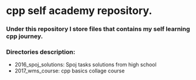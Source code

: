 # cpp self academy repository.
### Under this repository I store files that contains my self learning cpp journey.

### Directories description:
- 2016_spoj_solutions: Spoj tasks solutions from high school
- 2017_wms_course: cpp basics collage course